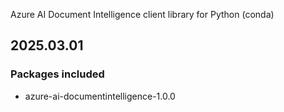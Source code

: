 Azure AI Document Intelligence client library for Python (conda)

## 2025.03.01

### Packages included

- azure-ai-documentintelligence-1.0.0
